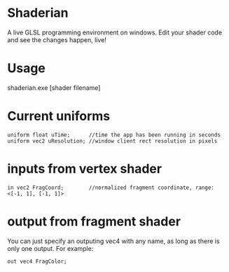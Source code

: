 # Shaderian

A live GLSL programming environment on windows. Edit your shader code and see the changes happen, live!

# Usage

shaderian.exe [shader filename]

# Current uniforms 

```
uniform float uTime;      //time the app has been running in seconds
uniform vec2 uResolution; //window client rect resolution in pixels
```

# inputs from vertex shader

```
in vec2 FragCoord;        //normalized fragment coordinate, range: <[-1, 1], [-1, 1]>
```

# output from fragment shader

You can just specify an outputing vec4 with any name, as long as there is only one output.
For example:

```
out vec4 FragColor;
```